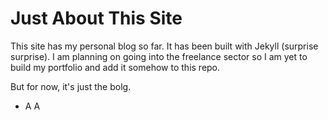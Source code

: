 # Just About This Site

This site has my personal blog so far. It has been built with Jekyll (surprise surprise). I am planning on going into the freelance sector so I am yet to build my portfolio and add it somehow to this repo.

But for now, it's just the bolg.

- A A

